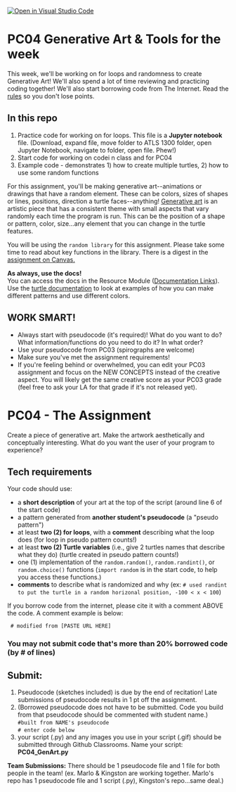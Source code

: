 [![Open in Visual Studio Code](https://classroom.github.com/assets/open-in-vscode-f059dc9a6f8d3a56e377f745f24479a46679e63a5d9fe6f495e02850cd0d8118.svg)](https://classroom.github.com/online_ide?assignment_repo_id=454049&assignment_repo_type=GroupAssignmentRepo)
# PC04 Generative Art & Tools for the week
This week, we'll be working on for loops and randomness to create Generative Art! We'll also spend a lot of time reviewing and practicing coding together!
We'll also start borrowing code from The Internet. Read the [rules](https://canvas.colorado.edu/courses/75648/pages/rules-on-borrowing-code) so you don't lose points.

## In this repo
1. Practice code for working on for loops. This file is a **Jupyter notebook** file. (Download, expand file, move folder to ATLS 1300 folder, open Jupyter Notebook, navigate to folder, open file. Phew!)
2. Start code for working on codei n class and for PC04
3. Example code - demonstrates 1) how to create multiple turtles, 2) how to use some random functions

For this assignment, you'll be making generative art--animations or drawings that have a random element. These can be colors, sizes of shapes or lines, positions, direction a turtle faces--anything! [Generative art](https://classroom.github.com/a/kHZjV2_U) is an artistic piece that has a consistent theme with small aspects that vary randomly each time the program is run. This can be the position of a shape or pattern, color, size...any element that you can change in the turtle features.

You will be using the `random library` for this assignment. Please take some time to read about key functions in the library. There is a digest in the [assignment on Canvas.](https://canvas.colorado.edu/courses/75648/assignments/1106664) 

**As always, use the docs!**<br>
You can access the docs in the Resource Module ([Documentation Links](https://canvas.colorado.edu/courses/75648/modules/items/3014169)).<br>
Use the [turtle documentation](https://docs.python.org/3/library/turtle.html) to look at examples of how you can make different patterns and use different colors.

## WORK SMART! ##
- Always start with pseudocode (it's required)! What do you want to do? What information/functions do you need to do it? In what order?
- Use your pseudocode from PC03 (spirographs are welcome)
- Make sure you've met the assignment requirements!
- If you're feeling behind or overwhelmed, you can edit your PC03 assignment and focus on the NEW CONCEPTS instead of the creative aspect. You will likely get the same creative score as your PC03 grade (feel free to ask your LA for that grade if it's not released yet).


# PC04 - The Assignment

Create a piece of generative art. Make the artwork aesthetically and conceptually interesting. What do you want the user of your program to experience?

## Tech requirements

Your code should use:
- a **short description** of your art at the top of the script (around line 6 of the start code)
- a pattern generated from **another student's pseudocode** (a "pseudo pattern")
- at least **two (2) for loops**, with a **comment** describing what the loop does (for loop in pseudo pattern counts!)
- at least **two (2) Turtle variables** (i.e., give 2 turtles names that describe what they do) (turtle created in pseudo pattern counts!)
- one (1) implementation of the `random.random()`, `random.randint()`, or `random.choice()` functions 
    (`import random` is in the start code, to help you access these functions.)
- **comments** to describe what is randomized and why (ex: `# used randint to put the turtle in a random horizonal position, -100 < x < 100`)

If you borrow code from the internet, please cite it with a comment ABOVE the code. A comment example is below:

` # modified from [PASTE URL HERE]`

### You may not submit code that's more than 20% borrowed code (by # of lines)

## Submit:
1. Pseudocode (sketches included) is due by the end of recitation! Late submissions of pseudocode results in 1 pt off the assignment.
2. (Borrowed pseudocode does not have to be submitted. Code you build from that pseudocode should be commented with student name.)<br>
`#built from NAME's pseudocode`<br>
`# enter code below`
3. your script (.py) and any images you use in your script (.gif) should be submitted through Github Classrooms.
    Name your script: **PC04_GenArt.py**

**Team Submissions:** There should be 1 pseudocode file and 1 file for both people in the team! (ex. Marlo & Kingston are working together. Marlo's repo has 1 pseudocode file and 1 script (.py), Kingston's repo...same deal.)
